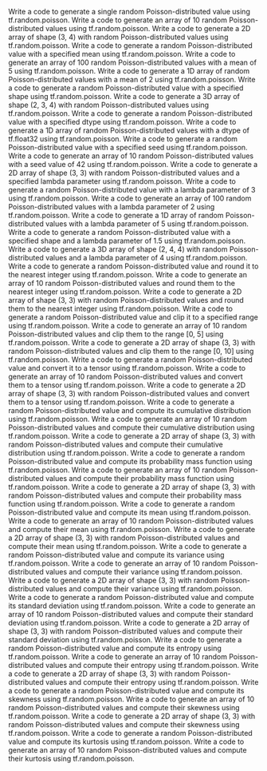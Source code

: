 Write a code to generate a single random Poisson-distributed value using tf.random.poisson.
Write a code to generate an array of 10 random Poisson-distributed values using tf.random.poisson.
Write a code to generate a 2D array of shape (3, 4) with random Poisson-distributed values using tf.random.poisson.
Write a code to generate a random Poisson-distributed value with a specified mean using tf.random.poisson.
Write a code to generate an array of 100 random Poisson-distributed values with a mean of 5 using tf.random.poisson.
Write a code to generate a 1D array of random Poisson-distributed values with a mean of 2 using tf.random.poisson.
Write a code to generate a random Poisson-distributed value with a specified shape using tf.random.poisson.
Write a code to generate a 3D array of shape (2, 3, 4) with random Poisson-distributed values using tf.random.poisson.
Write a code to generate a random Poisson-distributed value with a specified dtype using tf.random.poisson.
Write a code to generate a 1D array of random Poisson-distributed values with a dtype of tf.float32 using tf.random.poisson.
Write a code to generate a random Poisson-distributed value with a specified seed using tf.random.poisson.
Write a code to generate an array of 10 random Poisson-distributed values with a seed value of 42 using tf.random.poisson.
Write a code to generate a 2D array of shape (3, 3) with random Poisson-distributed values and a specified lambda parameter using tf.random.poisson.
Write a code to generate a random Poisson-distributed value with a lambda parameter of 3 using tf.random.poisson.
Write a code to generate an array of 100 random Poisson-distributed values with a lambda parameter of 2 using tf.random.poisson.
Write a code to generate a 1D array of random Poisson-distributed values with a lambda parameter of 5 using tf.random.poisson.
Write a code to generate a random Poisson-distributed value with a specified shape and a lambda parameter of 1.5 using tf.random.poisson.
Write a code to generate a 3D array of shape (2, 4, 4) with random Poisson-distributed values and a lambda parameter of 4 using tf.random.poisson.
Write a code to generate a random Poisson-distributed value and round it to the nearest integer using tf.random.poisson.
Write a code to generate an array of 10 random Poisson-distributed values and round them to the nearest integer using tf.random.poisson.
Write a code to generate a 2D array of shape (3, 3) with random Poisson-distributed values and round them to the nearest integer using tf.random.poisson.
Write a code to generate a random Poisson-distributed value and clip it to a specified range using tf.random.poisson.
Write a code to generate an array of 10 random Poisson-distributed values and clip them to the range [0, 5] using tf.random.poisson.
Write a code to generate a 2D array of shape (3, 3) with random Poisson-distributed values and clip them to the range [0, 10] using tf.random.poisson.
Write a code to generate a random Poisson-distributed value and convert it to a tensor using tf.random.poisson.
Write a code to generate an array of 10 random Poisson-distributed values and convert them to a tensor using tf.random.poisson.
Write a code to generate a 2D array of shape (3, 3) with random Poisson-distributed values and convert them to a tensor using tf.random.poisson.
Write a code to generate a random Poisson-distributed value and compute its cumulative distribution using tf.random.poisson.
Write a code to generate an array of 10 random Poisson-distributed values and compute their cumulative distribution using tf.random.poisson.
Write a code to generate a 2D array of shape (3, 3) with random Poisson-distributed values and compute their cumulative distribution using tf.random.poisson.
Write a code to generate a random Poisson-distributed value and compute its probability mass function using tf.random.poisson.
Write a code to generate an array of 10 random Poisson-distributed values and compute their probability mass function using tf.random.poisson.
Write a code to generate a 2D array of shape (3, 3) with random Poisson-distributed values and compute their probability mass function using tf.random.poisson.
Write a code to generate a random Poisson-distributed value and compute its mean using tf.random.poisson.
Write a code to generate an array of 10 random Poisson-distributed values and compute their mean using tf.random.poisson.
Write a code to generate a 2D array of shape (3, 3) with random Poisson-distributed values and compute their mean using tf.random.poisson.
Write a code to generate a random Poisson-distributed value and compute its variance using tf.random.poisson.
Write a code to generate an array of 10 random Poisson-distributed values and compute their variance using tf.random.poisson.
Write a code to generate a 2D array of shape (3, 3) with random Poisson-distributed values and compute their variance using tf.random.poisson.
Write a code to generate a random Poisson-distributed value and compute its standard deviation using tf.random.poisson.
Write a code to generate an array of 10 random Poisson-distributed values and compute their standard deviation using tf.random.poisson.
Write a code to generate a 2D array of shape (3, 3) with random Poisson-distributed values and compute their standard deviation using tf.random.poisson.
Write a code to generate a random Poisson-distributed value and compute its entropy using tf.random.poisson.
Write a code to generate an array of 10 random Poisson-distributed values and compute their entropy using tf.random.poisson.
Write a code to generate a 2D array of shape (3, 3) with random Poisson-distributed values and compute their entropy using tf.random.poisson.
Write a code to generate a random Poisson-distributed value and compute its skewness using tf.random.poisson.
Write a code to generate an array of 10 random Poisson-distributed values and compute their skewness using tf.random.poisson.
Write a code to generate a 2D array of shape (3, 3) with random Poisson-distributed values and compute their skewness using tf.random.poisson.
Write a code to generate a random Poisson-distributed value and compute its kurtosis using tf.random.poisson.
Write a code to generate an array of 10 random Poisson-distributed values and compute their kurtosis using tf.random.poisson.